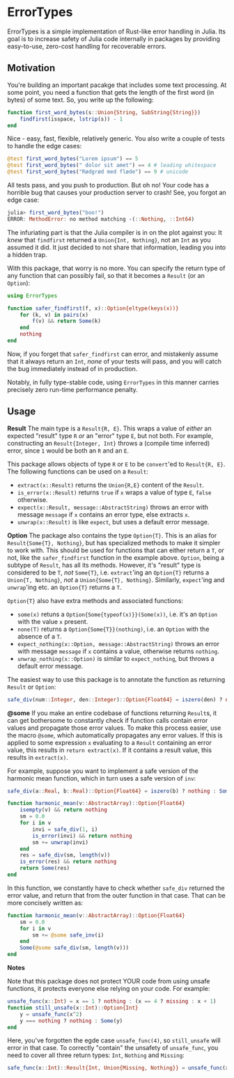 # ErrorTypes

ErrorTypes is a simple implementation of Rust-like error handling in Julia. Its goal is to increase safety of Julia code internally in packages by providing easy-to-use, zero-cost handling for recoverable errors.

## Motivation
You're building an important pacakge that includes some text processing. At some point, you need a function that gets the length of the first word (in bytes) of some text. So, you write up the following:

```julia
function first_word_bytes(s::Union{String, SubString{String}})
    findfirst(isspace, lstrip(s)) - 1
end
```
Nice - easy, fast, flexible, relatively generic. You also write a couple of tests to handle the edge cases:

```julia
@test first_word_bytes("Lorem ipsum") == 5
@test first_word_bytes(" dolor sit amet") == 4 # leading whitespace
@test first_word_bytes("Rødgrød med fløde") == 9 # unicode
```
All tests pass, and you push to production. But oh no! Your code has a horrible bug that causes your production server to crash! See, you forgot an edge case:

```julia
julia> first_word_bytes("boo!")
ERROR: MethodError: no method matching -(::Nothing, ::Int64)
```

The infuriating part is that the Julia compiler is in on the plot against you: It *knew* that `findfirst` returned a `Union{Int, Nothing}`, not an `Int` as you assumed it did. It just decided to not share that information, leading you into a hidden trap.

With this package, that worry is no more. You can specify the return type of any function that can possibly fail, so that it becomes a `Result` (or an `Option`):

```julia
using ErrorTypes

function safer_findfirst(f, x)::Option{eltype(keys(x))}
    for (k, v) in pairs(x)
        f(v) && return Some(k)
    end
    nothing
end
```

Now, if you forget that `safer_findfirst` can error, and mistakenly assume that it always return an `Int`, *none* of your tests will pass, and you will catch the bug immediately instead of in production.

Notably, in fully type-stable code, using `ErrorTypes` in this manner carries precisely zero run-time performance penalty.

## Usage
__Result__
The main type is a `Result{R, E}`. This wraps a value of *either* an expected "result" type `R` *or* an "error" type `E`, but not both. For example, constructing an `Result{Integer, Int}` throws a (compile time inferred) error, since `1` would be both an `R` and an `E`.

This package allows objects of type `R` or `E` to be `convert`'ed to `Result{R, E}`. The following functions can be used on a `Result`:

* `extract(x::Result)` returns the `Union{R,E}` content of the `Result`.
* `is_error(x::Result)` returns `true` if `x` wraps a value of type `E`, `false` otherwise.
* `expect(x::Result, message::AbstractString)` throws an error with message `message` if `x` contains an error type, else extracts `x`.
* `unwrap(x::Result)` is like `expect`, but uses a default error message.

__Option__
The package also contains the type `Option{T}`. This is an alias for `Result{Some{T}, Nothing}`, but has specialized methods to make it simpler to work with. This should be used for functions that can either return a `T`, or not, like the `safer_findfirst` function in the example above. `Option`, being a subtype of `Result`, has all its methods. However, it's "result" type is considered to be `T`, *not* `Some{T}`, i.e. `extract`'ing an `Option{T}` returns a `Union{T, Nothing}`, *not* a `Union{Some{T}, Nothing}`. Similarly, `expect`'ing and `unwrap`'ing etc. an `Option{T}` returns a `T`.

`Option{T}` also have extra methods and associated functions:

* `some(x)` retuns a `Option{Some{typeof(x)}}(Some(x))`, i.e. it's an `Option` with the value `x` present.
* `none(T)` returns a `Option{Some{T}}(nothing)`, i.e. an `Option` with the absence of a `T`.
* `expect_nothing(x::Option, message::AbstractString)` throws an error with message `message` if `x` contains a value, otherwise returns `nothing`.
* `unwrap_nothing(x::Option)` is similar to `expect_nothing`, but throws a default error message.

The easiest way to use this package is to annotate the function as returning `Result` or `Option`:
```julia
safe_div(num::Integer, den::Integer)::Option{Float64} = iszero(den) ? nothing : Some(num / den)
```

__@some__
If you make an entire codebase of functions returning `Result`s, it can get bothersome to constantly check if function calls contain error values and propagate those error values. To make this process easier, use the macro `@some`, which automatically propagates any error values. If this is applied to some expression `x` evaluating to a `Result` containing an error value, this results in `return extract(x)`. If it contains a result value, this results in `extract(x)`.

For example, suppose you want to implement a safe version of the harmonic mean function, which in turn uses a safe version of `inv`:

```julia
safe_div(a::Real, b::Real)::Option{Float64} = iszero(b) ? nothing : Some(a / b)

function harmonic_mean(v::AbstractArray)::Option{Float64}
    isempty(v) && return nothing
    sm = 0.0
    for i in v
        invi = safe_div(1, i)
        is_error(invi) && return nothing
        sm += unwrap(invi)
    end
    res = safe_div(sm, length(v))
    is_error(res) && return nothing
    return Some(res)
end
```

In this function, we constantly have to check whether `safe_div` returned the error value, and return that from the outer function in that case. That can be more concisely written as:

```julia
function harmonic_mean(v::AbstractArray)::Option{Float64}
    sm = 0.0
    for i in v
        sm += @some safe_inv(i)
    end
    Some(@some safe_div(sm, length(v)))
end
```

__Notes__

Note that this package does not protect YOUR code from using unsafe functions, it protects everyone else relying on your code. For example:

```julia
unsafe_func(x::Int) = x == 1 ? nothing : (x == 4 ? missing : x + 1)
function still_unsafe(x::Int)::Option{Int}
    y = unsafe_func(x^2)
    y === nothing ? nothing : Some(y)
end
```

Here, you've forgotten the egde case `unsafe_func(4)`, so `still_unsafe` will error in that case. To correctly "contain" the unsafety of `unsafe_func`, you need to cover all three return types: `Int`, `Nothing` and `Missing`:

```julia
safe_func(x::Int)::Result{Int, Union{Missing, Nothing}} = unsafe_func(x^2)
```
